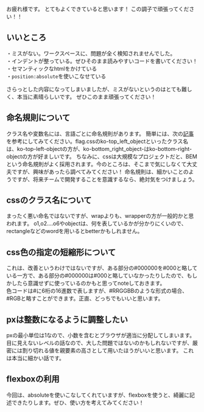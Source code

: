 お疲れ様です。
とてもよくできていると思います！
この調子で頑張ってください！！

## いいところ<br>

・ミスがない。ワークスペースに、問題が全く検知されませんでした。<br>
・インデントが整っている。ぜひそのまま読みやすいコードを書いてください！<br>
・セマンティックなhtmlをかけている<br>
・`position:absolute`を使いこなせている<br>

さらっとした内容になってしまいましたが、ミスがないというのはとても難しく、本当に素晴らしいです。
ぜひこのまま頑張ってください！

## 命名規則について
クラス名や変数名には、言語ごとに命名規則があります。
簡単には、次の[記事](https://qiita.com/vinaka/items/c5acc70eb04c0361d5ff)を参考にしてみてください。flag.cssのko-top_left_objectといったクラス名は、ko-top-left-objectの方が、ko-bottom_right_object-はko-bottom-right-objectの方が好ましいです。
ちなみに、cssは大規模なプロジェクトだと、BEMという命名規則がよく採用されます。今のところは、そこまで気にしなくて大丈夫ですが、興味があったら調べてみてください！
命名規則は、細かいことのようですが、将来チームで開発することを意識するなら、絶対気をつけましょう。

## cssのクラス名について
まったく悪い命名ではないですが、wrapよりも、wrapperの方が一般的かと思われます。
o1,o2....o6やobjectは、何を表しているかが分かりにくいので、rectangleなどのwordを用いるとbetterかもしれません。

## css色の指定の短縮形について

これは、改善というわけではないですが、ある部分の#000000を#000と略している一方で、ある部分の#000000は#000と略していなかったりしたので、もしかしたら意識せずに使っているのかもと思ってnoteしておきます。<br>
色コードは#に6桁の16進数で表しますが、#RRGGBBのような形式の場合、#RGBと略すことができます。正直、どっちでもいいと思います。

## pxは整数になるように調整したい
pxの最小単位は1なので、小数を含むとブラウザが適当に分配してしまいます。
目に見えないレベルの話なので、大した問題ではないのかもしれないですが、厳密には割り切れる値を親要素の高さとして用いたほうがいいと思います。
これは本当に細かい話です。

## flexboxの利用
今回は、absoluteを使いこなしてくれていますが、flexboxを使うと、綺麗に記述できたりします。ぜひ、使い方を考えてみてください！